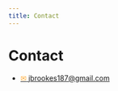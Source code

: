 ```yaml
---
title: Contact
---
```


# Contact

<ul class="contact">
    <li title="email">
        <a href='mailto&#58;j%62ro%6Fke%7&#51;%31%38%37&#64;gmai%6C&#46;&#99;om'>
            <span style="color:#ffa930">&#x2709;</span> j&#98;&#114;&#111;okes187&#64;gmail&#46;&#99;om
        </a>
    </li>
</ul>